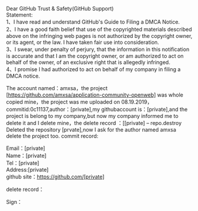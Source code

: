 Dear GitHub Trust & Safety(GitHub Support)  
Statement:  
  1、I have read and understand GitHub's Guide to Filing a DMCA Notice.  
  2、I have a good faith belief that use of the copyrighted materials described above on the infringing web pages is not  authorized by the copyright owner, or its agent, or the law. I have taken fair use into consideration.  
 3、I swear, under penalty of perjury, that the information in this notification is accurate and that I am the copyright owner, or am authorized to act on behalf of the owner, of an exclusive right that is allegedly infringed.  
  4、I promise I had  authorized to act on behalf of my company in filing a DMCA notice.  

The account named：amxsa，the project [https://github.com/amxsa/application-community-openweb] was  whole  
copied mine，the project was me uploaded on 08.19.2019，commitid:0c11137,author：[private],my githubaccount is：[private],and the project is belong to my company,but now my company informed me to delete it and I delete mine，the delete record ：[[private] – repo.destroy Deleted the repository [prvate],now I ask for the author named amxsa delete the project too.
commit record:  

Email：[private]  
Name：[private]  
Tel：[private]  
Address:[private]  
github site：https://github.com/[private]  

delete record：  


Sign：  
